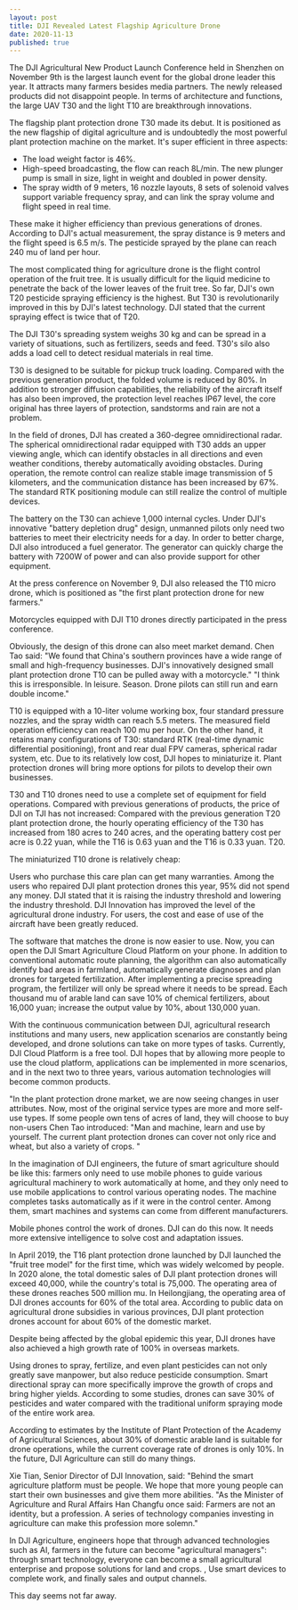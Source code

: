 ```yaml
---
layout: post
title: DJI Revealed Latest Flagship Agriculture Drone
date: 2020-11-13
published: true
---
```


The DJI Agricultural New Product Launch Conference held in Shenzhen on November 9th is the largest launch event for the global drone leader this year. It attracts many farmers besides media partners. The newly released products did not disappoint people. In terms of architecture and functions, the large UAV T30 and the light T10 are breakthrough innovations.

<!-- more -->

The flagship plant protection drone T30 made its debut. It is positioned as the new flagship of digital agriculture and is undoubtedly the most powerful plant protection machine on the market. It's super efficient in three aspects:

* The load weight factor is 46%.
* High-speed broadcasting, the flow can reach 8L/min. The new plunger pump is small in size, light in weight and doubled in power density.
* The spray width of 9 meters, 16 nozzle layouts, 8 sets of solenoid valves support variable frequency spray, and can link the spray volume and flight speed in real time.

These make it higher efficiency than previous generations of drones. According to DJI's actual measurement, the spray distance is 9 meters and the flight speed is 6.5 m/s. The pesticide sprayed by the plane can reach 240 mu of land per hour.


The most complicated thing for agriculture drone is the flight control operation of the fruit tree. It is usually difficult for the liquid medicine to penetrate the back of the lower leaves of the fruit tree. So far, DJI's own T20 pesticide spraying efficiency is the highest. But T30 is revolutionarily improved in this by DJI's latest technology. DJI stated that the current spraying effect is twice that of T20.

The DJI T30's spreading system weighs 30 kg and can be spread in a variety of situations, such as fertilizers, seeds and feed. T30's silo also adds a load cell to detect residual materials in real time.

T30 is designed to be suitable for pickup truck loading. Compared with the previous generation product, the folded volume is reduced by 80%. In addition to stronger diffusion capabilities, the reliability of the aircraft itself has also been improved, the protection level reaches IP67 level, the core original has three layers of protection, sandstorms and rain are not a problem.

In the field of drones, DJI has created a 360-degree omnidirectional radar. The spherical omnidirectional radar equipped with T30 adds an upper viewing angle, which can identify obstacles in all directions and even weather conditions, thereby automatically avoiding obstacles. During operation, the remote control can realize stable image transmission of 5 kilometers, and the communication distance has been increased by 67%. The standard RTK positioning module can still realize the control of multiple devices.

The battery on the T30 can achieve 1,000 internal cycles. Under DJI's innovative "battery depletion drug" design, unmanned pilots only need two batteries to meet their electricity needs for a day. In order to better charge, DJI also introduced a fuel generator. The generator can quickly charge the battery with 7200W of power and can also provide support for other equipment.

At the press conference on November 9, DJI also released the T10 micro drone, which is positioned as "the first plant protection drone for new farmers."

Motorcycles equipped with DJI T10 drones directly participated in the press conference.

Obviously, the design of this drone can also meet market demand. Chen Tao said: "We found that China's southern provinces have a wide range of small and high-frequency businesses. DJI's innovatively designed small plant protection drone T10 can be pulled away with a motorcycle." "I think this is irresponsible. In leisure. Season. Drone pilots can still run and earn double income."

T10 is equipped with a 10-liter volume working box, four standard pressure nozzles, and the spray width can reach 5.5 meters. The measured field operation efficiency can reach 100 mu per hour. On the other hand, it retains many configurations of T30: standard RTK (real-time dynamic differential positioning), front and rear dual FPV cameras, spherical radar system, etc. Due to its relatively low cost, DJI hopes to miniaturize it. Plant protection drones will bring more options for pilots to develop their own businesses.

T30 and T10 drones need to use a complete set of equipment for field operations. Compared with previous generations of products, the price of DJI on TJI has not increased:
Compared with the previous generation T20 plant protection drone, the hourly operating efficiency of the T30 has increased from 180 acres to 240 acres, and the operating battery cost per acre is 0.22 yuan, while the T16 is 0.63 yuan and the T16 is 0.33 yuan. T20.

The miniaturized T10 drone is relatively cheap:

Users who purchase this care plan can get many warranties. Among the users who repaired DJI plant protection drones this year, 95% did not spend any money. DJI stated that it is raising the industry threshold and lowering the industry threshold. DJI Innovation has improved the level of the agricultural drone industry. For users, the cost and ease of use of the aircraft have been greatly reduced.

The software that matches the drone is now easier to use. Now, you can open the DJI Smart Agriculture Cloud Platform on your phone. In addition to conventional automatic route planning, the algorithm can also automatically identify bad areas in farmland, automatically generate diagnoses and plan drones for targeted fertilization. After implementing a precise spreading program, the fertilizer will only be spread where it needs to be spread. Each thousand mu of arable land can save 10% of chemical fertilizers, about 16,000 yuan; increase the output value by 10%, about 130,000 yuan.

With the continuous communication between DJI, agricultural research institutions and many users, new application scenarios are constantly being developed, and drone solutions can take on more types of tasks. Currently, DJI Cloud Platform is a free tool. DJI hopes that by allowing more people to use the cloud platform, applications can be implemented in more scenarios, and in the next two to three years, various automation technologies will become common products.

"In the plant protection drone market, we are now seeing changes in user attributes. Now, most of the original service types are more and more self-use types. If some people own tens of acres of land, they will choose to buy non-users Chen Tao introduced: "Man and machine, learn and use by yourself. The current plant protection drones can cover not only rice and wheat, but also a variety of crops. "

In the imagination of DJI engineers, the future of smart agriculture should be like this: farmers only need to use mobile phones to guide various agricultural machinery to work automatically at home, and they only need to use mobile applications to control various operating nodes. The machine completes tasks automatically as if it were in the control center. Among them, smart machines and systems can come from different manufacturers.

Mobile phones control the work of drones. DJI can do this now. It needs more extensive intelligence to solve cost and adaptation issues.

In April 2019, the T16 plant protection drone launched by DJI launched the "fruit tree model" for the first time, which was widely welcomed by people. In 2020 alone, the total domestic sales of DJI plant protection drones will exceed 40,000, while the country's total is 75,000. The operating area of ​​these drones reaches 500 million mu. In Heilongjiang, the operating area of ​​DJI drones accounts for 60% of the total area. According to public data on agricultural drone subsidies in various provinces, DJI plant protection drones account for about 60% of the domestic market.

Despite being affected by the global epidemic this year, DJI drones have also achieved a high growth rate of 100% in overseas markets.

Using drones to spray, fertilize, and even plant pesticides can not only greatly save manpower, but also reduce pesticide consumption. Smart directional spray can more specifically improve the growth of crops and bring higher yields. According to some studies, drones can save 30% of pesticides and water compared with the traditional uniform spraying mode of the entire work area.

According to estimates by the Institute of Plant Protection of the Academy of Agricultural Sciences, about 30% of domestic arable land is suitable for drone operations, while the current coverage rate of drones is only 10%. In the future, DJI Agriculture can still do many things.

Xie Tian, ​​Senior Director of DJI Innovation, said: "Behind the smart agriculture platform must be people. We hope that more young people can start their own businesses and give them more abilities. "As the Minister of Agriculture and Rural Affairs Han Changfu once said: Farmers are not an identity, but a profession. A series of technology companies investing in agriculture can make this profession more solemn."

In DJI Agriculture, engineers hope that through advanced technologies such as AI, farmers in the future can become "agricultural managers": through smart technology, everyone can become a small agricultural enterprise and propose solutions for land and crops. , Use smart devices to complete work, and finally sales and output channels.

This day seems not far away.
